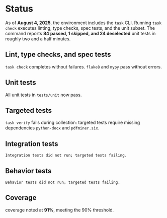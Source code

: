 # Status

As of **August 4, 2025**, the environment includes the `task` CLI. Running
`task check` executes linting, type checks, spec tests, and the unit subset.
The command reports **84 passed, 1 skipped, and 24 deselected** unit tests in
roughly two and a half minutes.

## Lint, type checks, and spec tests
`task check` completes without failures. `flake8` and `mypy` pass without
errors.

## Unit tests
All unit tests in `tests/unit` now pass.

## Targeted tests
`task verify` fails during collection: targeted tests require missing
dependencies `python-docx` and `pdfminer.six`.

## Integration tests
```text
Integration tests did not run; targeted tests failing.
```

## Behavior tests
```text
Behavior tests did not run; targeted tests failing.
```

## Coverage
coverage noted at **91%**, meeting the 90% threshold.
